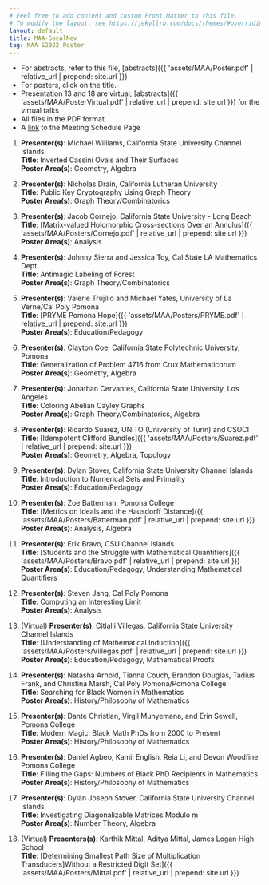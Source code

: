 ```yaml
---
# Feel free to add content and custom Front Matter to this file.
# To modify the layout, see https://jekyllrb.com/docs/themes/#overriding-theme-defaults
layout: default
title: MAA-SocalNev
tag: MAA S2022 Poster
---
```

- For abstracts, refer to this file, [abstracts]({{ 'assets/MAA/Poster.pdf' | relative_url | prepend: site.url }})
- For posters, click on the title.
- Presentation 13 and 18 are virtual; [abstracts]({{ 'assets/MAA/PosterVirtual.pdf' | relative_url | prepend: site.url }}) for the virtual talks
- All files in the PDF format.
- A [link](http://sections.maa.org/socalnv/Meeting2022Spring.html) to the Meeting Schedule Page

1. **Presenter(s)**: Michael Williams, California State University Channel Islands  
**Title**: Inverted Cassini Ovals and Their Surfaces  
**Poster Area(s)**: Geometry, Algebra

1. **Presenter(s)**: Nicholas Drain, California Lutheran University  
**Title**: Public Key Cryptography Using Graph Theory  
**Poster Area(s)**: Graph Theory/Combinatorics

1. **Presenter(s)**: Jacob Cornejo, California State University - Long Beach  
**Title**: [Matrix-valued Holomorphic Cross-sections Over an Annulus]({{ 'assets/MAA/Posters/Cornejo.pdf' | relative_url | prepend: site.url }})  
**Poster Area(s)**: Analysis

1. **Presenter(s)**: Johnny Sierra and Jessica Toy, Cal State LA Mathematics Dept.  
**Title**: Antimagic Labeling of Forest  
**Poster Area(s)**: Graph Theory/Combinatorics
 
1. **Presenter(s)**: Valerie Trujillo and Michael Yates, University of La Verne/Cal Poly Pomona  
**Title**: [PRYME Pomona Hope]({{ 'assets/MAA/Posters/PRYME.pdf' | relative_url | prepend: site.url }})  
**Poster Area(s)**: Education/Pedagogy

1. **Presenter(s)**: Clayton Coe, California State Polytechnic University, Pomona  
**Title**: Generalization of Problem 4716 from Crux Mathematicorum  
**Poster Area(s)**: Geometry, Algebra

1. **Presenter(s)**: Jonathan Cervantes, California State University, Los Angeles  
**Title**: Coloring Abelian Cayley Graphs  
**Poster Area(s)**: Graph Theory/Combinatorics, Algebra

1. **Presenter(s)**: Ricardo Suarez, UNITO (University of Turin) and CSUCI  
**Title**: [Idempotent Clifford Bundles]({{ 'assets/MAA/Posters/Suarez.pdf' | relative_url | prepend: site.url }})  
**Poster Area(s)**: Geometry, Algebra, Topology

1. **Presenter(s)**: Dylan Stover, California State University Channel Islands  
**Title**: Introduction to Numerical Sets and Primality  
**Poster Area(s)**: Education/Pedagogy
 
1. **Presenter(s)**: Zoe Batterman, Pomona College  
**Title**: [Metrics on Ideals and the Hausdorff Distance]({{ 'assets/MAA/Posters/Batterman.pdf' | relative_url | prepend: site.url }})  
**Poster Area(s)**: Analysis, Algebra

1. **Presenter(s)**: Erik Bravo, CSU Channel Islands  
**Title**: [Students and the Struggle with Mathematical Quantifiers]({{ 'assets/MAA/Posters/Bravo.pdf' | relative_url | prepend: site.url }})  
**Poster Area(s)**: Education/Pedagogy, Understanding Mathematical Quantifiers

1. **Presenter(s)**: Steven Jang, Cal Poly Pomona  
**Title**: Computing an Interesting Limit  
**Poster Area(s)**: Analysis

1. (Virtual) **Presenter(s)**: Citlalli Villegas, California State University Channel Islands  
**Title**: [Understanding of Mathematical Induction]({{ 'assets/MAA/Posters/Villegas.pdf' | relative_url | prepend: site.url }})  
**Poster Area(s)**: Education/Pedagogy, Mathematical Proofs
 
1. **Presenter(s)**: Natasha Arnold, Tianna Couch, Brandon Douglas, Tadius Frank, and Christina Marsh, Cal Poly Pomona/Pomona College  
**Title**: Searching for Black Women in Mathematics  
**Poster Area(s)**: History/Philosophy of Mathematics

1. **Presenter(s)**: Dante Christian, Virgil Munyemana, and Erin Sewell, Pomona College  
**Title**: Modern Magic: Black Math PhDs from 2000 to Present  
**Poster Area(s)**: History/Philosophy of Mathematics

1. **Presenter(s)**: Daniel Agbeo, Kamil English, Reia Li, and Devon Woodfine, Pomona College  
**Title**: Filling the Gaps: Numbers of Black PhD Recipients in Mathematics  
**Poster Area(s)**: History/Philosophy of Mathematics

1. **Presenter(s)**: Dylan Joseph Stover, California State University Channel Islands  
**Title**: Investigating Diagonalizable Matrices Modulo m  
**Poster Area(s)**: Number Theory, Algebra

1. (Virtual) **Presenters(s)**: Karthik Mittal, Aditya Mittal, James Logan High School  
**Title**: [Determining Smallest Path Size of Multiplication Transducers]Without a Restricted Digit Set]({{ 'assets/MAA/Posters/Mittal.pdf' | relative_url | prepend: site.url }})